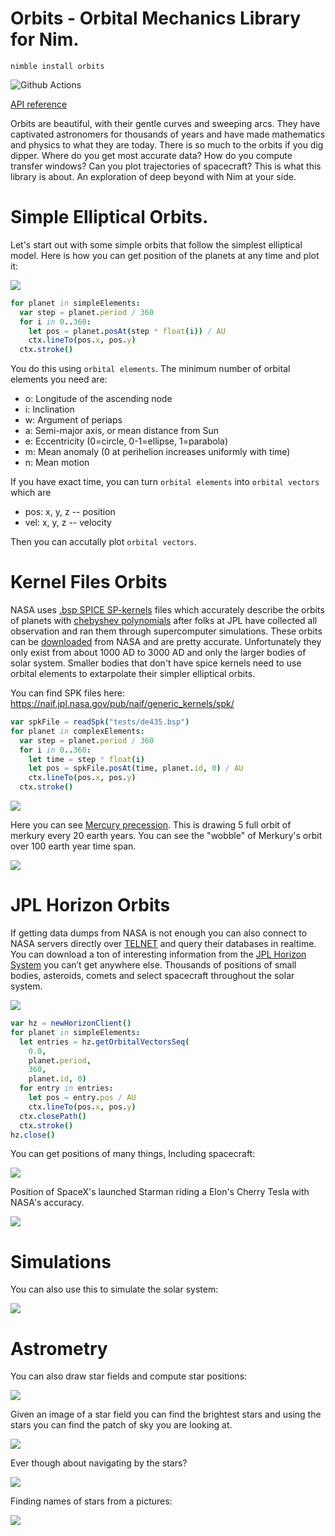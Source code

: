 # Orbits - Orbital Mechanics Library for Nim.

`nimble install orbits`

![Github Actions](https://github.com/treeform/orbits/workflows/Github%20Actions/badge.svg)

[API reference](https://treeform.github.io/orbits)


Orbits are beautiful, with their gentle curves and sweeping arcs. They have captivated astronomers for thousands of years and have made mathematics and physics to what they are today. There is so much to the orbits if you dig dipper. Where do you get most accurate data? How do you compute transfer windows? Can you plot trajectories of spacecraft? This is what this library is about. An exploration of deep beyond with Nim at your side.

#  Simple Elliptical Orbits.

Let's start out with some simple orbits that follow the simplest elliptical model. Here is how you can get position of the planets at any time and plot it:

<img src="tests/orbitsSimple.png">

```nim
for planet in simpleElements:
  var step = planet.period / 360
  for i in 0..360:
    let pos = planet.posAt(step * float(i)) / AU
    ctx.lineTo(pos.x, pos.y)
  ctx.stroke()
```

You do this using `orbital elements`. The minimum number of orbital elements you need are:

  * o: Longitude of the ascending node
  * i: Inclination
  * w: Argument of periaps
  * a: Semi-major axis, or mean distance from Sun
  * e: Eccentricity (0=circle, 0-1=ellipse, 1=parabola)
  * m: Mean anomaly (0 at perihelion increases uniformly with time)
  * n: Mean motion

If you have exact time, you can turn `orbital elements` into `orbital vectors` which are

  * pos: x, y, z -- position
  * vel: x, y, z -- velocity

Then you can accutally plot `orbital vectors`.


# Kernel Files Orbits

NASA uses [.bsp SPICE SP-kernels](https://naif.jpl.nasa.gov/pub/naif/toolkit_docs/C/info/intrdctn.html) files which accurately describe the orbits of planets with [chebyshev polynomials](https://en.wikipedia.org/wiki/Chebyshev_polynomials) after folks at JPL have collected all observation and ran them through supercomputer simulations. These orbits can be [downloaded](https://naif.jpl.nasa.gov/pub/naif/generic_kernels/spk/) from NASA and are pretty accurate. Unfortunately they only exist from about 1000 AD to 3000 AD and only the larger bodies of solar system. Smaller bodies that don't have spice kernels need to use orbital elements to extarpolate their simpler elliptical orbits.

You can find SPK files here: https://naif.jpl.nasa.gov/pub/naif/generic_kernels/spk/

```nim
var spkFile = readSpk("tests/de435.bsp")
for planet in complexElements:
  var step = planet.period / 360
  for i in 0..360:
    let time = step * float(i)
    let pos = spkFile.posAt(time, planet.id, 0) / AU
    ctx.lineTo(pos.x, pos.y)
  ctx.stroke()
```

<img src="tests/orbitsSpk.png">

Here you can see [Mercury precession](https://en.wikipedia.org/wiki/Tests_of_general_relativity#Perihelion_precession_of_Mercury). This is drawing 5 full orbit of merkury every 20 earth years. You can see the "wobble" of Merkury's orbit over 100 earth year time span.

<img src="tests/merkuryPrecession.png">


# JPL Horizon Orbits

If getting data dumps from NASA is not enough you can also connect to NASA servers directly over [TELNET](https://en.wikipedia.org/wiki/Telnet) and query their databases in realtime. You can download a ton of interesting information from the [JPL Horizon System](https://ssd.jpl.nasa.gov/?horizons) you can’t get anywhere else. Thousands of positions of small bodies, asteroids, comets and select spacecraft throughout the solar system.

<img src="tests/orbitsHorizon.png">

```nim
var hz = newHorizonClient()
for planet in simpleElements:
  let entries = hz.getOrbitalVectorsSeq(
    0.0,
    planet.period,
    360,
    planet.id, 0)
  for entry in entries:
    let pos = entry.pos / AU
    ctx.lineTo(pos.x, pos.y)
  ctx.closePath()
  ctx.stroke()
hz.close()
```

You can get positions of many things, Including spacecraft:

<img src="tests/spacecraft.png">

Position of SpaceX's launched Starman riding a Elon's Cherry Tesla with NASA's accuracy.

<img src="tests/starman.png">


# Simulations

You can also use this to simulate the solar system:

<img src="tests/orbitsSimulated.png">

# Astrometry

You can also draw star fields and compute star positions:

<img src="tests/milkyway.png">

Given an image of a star field you can find the brightest stars and using the stars you can find the patch of sky you are looking at.

<img src="tests/bigdipper.png">

Ever though about navigating by the stars?

<img src="tests/bigdipper_stars.png">

Finding names of stars from a pictures:

<img src="tests/matching.png">
